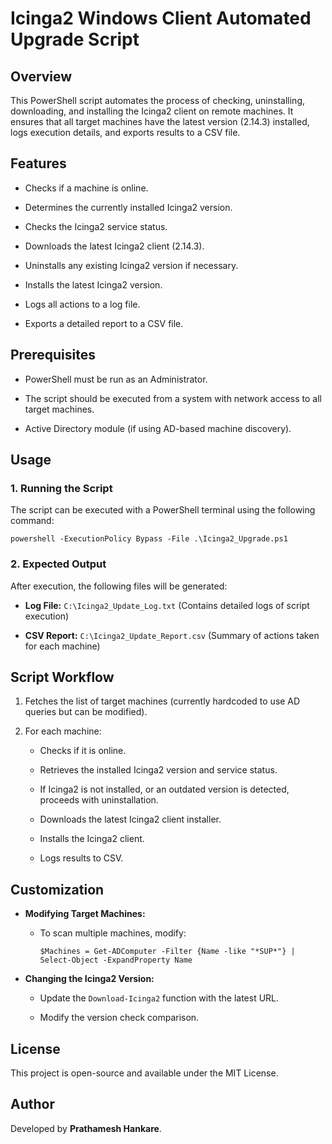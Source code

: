 Icinga2 Windows Client Automated Upgrade Script
================================

Overview
--------

This PowerShell script automates the process of checking, uninstalling, downloading, and installing the Icinga2 client on remote machines. It ensures that all target machines have the latest version (2.14.3) installed, logs execution details, and exports results to a CSV file.

Features
--------

-   Checks if a machine is online.

-   Determines the currently installed Icinga2 version.

-   Checks the Icinga2 service status.

-   Downloads the latest Icinga2 client (2.14.3).

-   Uninstalls any existing Icinga2 version if necessary.

-   Installs the latest Icinga2 version.

-   Logs all actions to a log file.

-   Exports a detailed report to a CSV file.

Prerequisites
-------------

-   PowerShell must be run as an Administrator.

-   The script should be executed from a system with network access to all target machines.

-   Active Directory module (if using AD-based machine discovery).

Usage
-----

### 1\. Running the Script

The script can be executed with a PowerShell terminal using the following command:

```
powershell -ExecutionPolicy Bypass -File .\Icinga2_Upgrade.ps1
```

### 2\. Expected Output

After execution, the following files will be generated:

-   **Log File:** `C:\Icinga2_Update_Log.txt` (Contains detailed logs of script execution)

-   **CSV Report:** `C:\Icinga2_Update_Report.csv` (Summary of actions taken for each machine)

Script Workflow
---------------

1.  Fetches the list of target machines (currently hardcoded to use AD queries but can be modified).

2.  For each machine:

    -   Checks if it is online.

    -   Retrieves the installed Icinga2 version and service status.

    -   If Icinga2 is not installed, or an outdated version is detected, proceeds with uninstallation.

    -   Downloads the latest Icinga2 client installer.

    -   Installs the Icinga2 client.

    -   Logs results to CSV.

Customization
-------------

-   **Modifying Target Machines:**

    -   To scan multiple machines, modify:

        ```
        $Machines = Get-ADComputer -Filter {Name -like "*SUP*"} | Select-Object -ExpandProperty Name
        ```

-   **Changing the Icinga2 Version:**

    -   Update the `Download-Icinga2` function with the latest URL.

    -   Modify the version check comparison.

License
-------

This project is open-source and available under the MIT License.

Author
------

Developed by **Prathamesh Hankare**.

